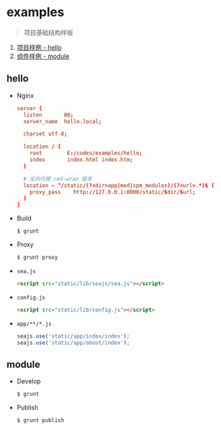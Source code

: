 # examples

  > 项目基础结构样板


1. [项目样例 - hello](#hello)
2. [组件样例 - module](#module)


## hello

- Nginx

    ```conf
    server {
      listen       80;
      server_name  hello.local;

      charset utf-8;

      location / {
        root        E:/codes/examples/hello;
        index       index.html index.htm;
      }

      # 反向代理 cmd-wrap 服务
      location ~ ^/static/(?<dir>app|mod|spm_modules)/(?<url>.*)$ {
        proxy_pass    http://127.0.0.1:8000/static/$dir/$url;
      }
    }
    ```

- Build

    ```bash
    $ grunt
    ```

- Proxy

    ```bash
    $ grunt proxy
    ```

- `sea.js`

    ```html
    <script src="static/lib/seajs/sea.js"></script>
    ```

- `config.js`

    ```html
    <script src="static/lib/config.js"></script>
    ```

- `app/**/*.js`

    ```javascript
    seajs.use('static/app/index/index');
    seajs.use('static/app/about/index');
    ```


## module

- Develop

    ```bash
    $ grunt
    ```

- Publish

    ```bash
    $ grunt publish
    ```
